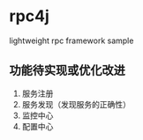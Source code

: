 # rpc4j
lightweight rpc framework  sample




## 功能待实现或优化改进

1. 服务注册
2. 服务发现（发现服务的正确性）
3. 监控中心
4. 配置中心

